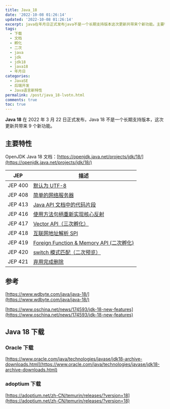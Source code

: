 ```yaml
---
title: Java_18
date: '2022-10-08 01:26:14'
updated: '2022-10-08 01:26:14'
excerpt: java在年月日正式发布java不是一个长期支持版本这次更新共带来个新功能。主要特性openjdkjava文档_https_openjdkjavanetprojectsjdkjep描述jep默认为utfjep简单的网络服务器jepjavaapi文档中的代码片段jep使用方法句柄重新实现核心反射jepvectorapi（三次孵化）jep互联网地址解析spijepforeignfunctionmemoryapi(二次孵化)jepswitch模式匹配（二次预览）jep弃用完成删除参考https_wwwwdbyt
tags:
  - 下载
  - 文档
  - 孵化
  - 二次
  - java
  - jdk
  - jdk18
  - java18
  - 年月日
categories:
  - JavaSE
  - 后端开发
  - Java语言新特性
permalink: /post/java_18-lvotn.html
comments: true
toc: true
---
```

**Java 18** 在 2022 年 3 月 22 日正式发布，Java 18 不是一个长期支持版本，这次更新共带来 9 个新功能。

## 主要特性

OpenJDK Java 18 文档：[https://openjdk.java.net/projects/jdk/18/](https://openjdk.java.net/projects/jdk/18/)

|JEP|描述|
| -------| ----|
|JEP 400|[默认为 UTF-8](https://openjdk.java.net/jeps/400)|
|JEP 408|[简单的网络服务器](https://openjdk.java.net/jeps/408)|
|JEP 413|[Java API 文档中的代码片段](https://openjdk.java.net/jeps/413)|
|JEP 416|[使用方法句柄重新实现核心反射](https://openjdk.java.net/jeps/416)|
|JEP 417|[Vector API（三次孵化）](https://openjdk.java.net/jeps/417)|
|JEP 418|[互联网地址解析 SPI](https://openjdk.java.net/jeps/418)|
|JEP 419|[Foreign Function &amp; Memory API (二次孵化)](https://openjdk.java.net/jeps/419)|
|JEP 420|[switch 模式匹配（二次预览）](https://openjdk.java.net/jeps/420)|
|JEP 421|[弃用完成删除](https://openjdk.java.net/jeps/421)|

## 参考

[https://www.wdbyte.com/java/java-18/](https://www.wdbyte.com/java/java-18/)

[https://www.oschina.net/news/174593/jdk-18-new-features](https://www.oschina.net/news/174593/jdk-18-new-features)

## Java 18 下载

### Oracle 下载

[https://www.oracle.com/java/technologies/javase/jdk18-archive-downloads.html](https://www.oracle.com/java/technologies/javase/jdk18-archive-downloads.html)

### adoptium 下载

[https://adoptium.net/zh-CN/temurin/releases/?version=18](https://adoptium.net/zh-CN/temurin/releases/?version=18)

‍